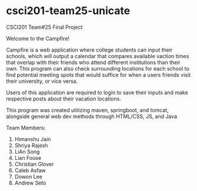 # csci201-team25-unicate
CSCI201 Team#25 Final Project

Welcome to the Campfire!

Campfire is a web application where college students can input 
their schools, which will output a calendar that compares available
vaction times that overlap with their friends who attend different 
institutions than their own. This program can also check surrounding
locations for each school to find potential meeting spots that would
suffice for when a users friends visit their university, or vice versa. 

Users of this application are required to login to save their inputs
and make respective posts about their vacation locations.

This program was created utilizing maven, springboot, and tomcat, alongside general web dev methods through HTML/CSS, JS, and Java


Team Members: 

1. Himanshu Jain
2. Shriya Rajesh
3. LiAn Song
4. Lian Fouse
5. Christian Glover
6. Caleb Asfaw
7. Dowon Lee
8. Andrew Seto